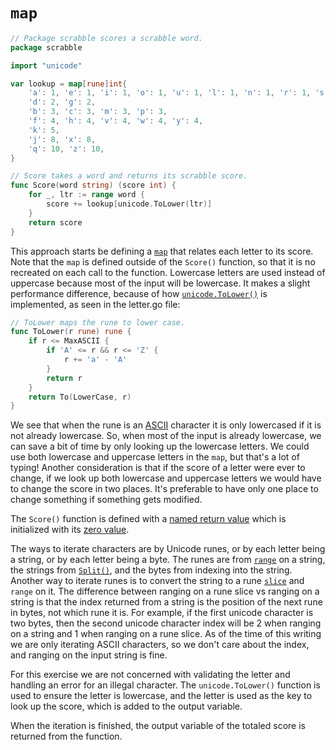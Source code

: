 # `map`

```go
// Package scrabble scores a scrabble word.
package scrabble

import "unicode"

var lookup = map[rune]int{
	'a': 1, 'e': 1, 'i': 1, 'o': 1, 'u': 1, 'l': 1, 'n': 1, 'r': 1, 's': 1, 't': 1,
	'd': 2, 'g': 2,
	'b': 3, 'c': 3, 'm': 3, 'p': 3,
	'f': 4, 'h': 4, 'v': 4, 'w': 4, 'y': 4,
	'k': 5,
	'j': 8, 'x': 8,
	'q': 10, 'z': 10,
}

// Score takes a word and returns its scrabble score.
func Score(word string) (score int) {
	for _, ltr := range word {
		score += lookup[unicode.ToLower(ltr)]
	}
	return score
}
```

This approach starts be defining a [`map`][map] that relates each letter to its score.
Note that the `map` is defined outside of the `Score()` function, so that it is no recreated on each call to the function.
Lowercase letters are used instead of uppercase because most of the input will be lowercase.
It makes a slight performance difference, because of how [`unicode.ToLower()`][tolower] is implemented, as seen in the letter.go file:

```go
// ToLower maps the rune to lower case.
func ToLower(r rune) rune {
	if r <= MaxASCII {
		if 'A' <= r && r <= 'Z' {
			r += 'a' - 'A'
		}
		return r
	}
	return To(LowerCase, r)
}
```

We see that when the rune is an [ASCII][ascii] character it is only lowercased if it is not already lowercase.
So, when most of the input is already lowercase, we can save a bit of time by only looking up the lowercase letters.
We could use both lowercase and uppercase letters in the `map`, but that's a lot of typing!
Another consideration is that if the score of a letter were ever to change,
if we look up both lowercase and uppercase letters we would have to change the score in two places.
It's preferable to have only one place to change something if something gets modified.

The `Score()` function is defined with a [named return value][named-return-value] which is initialized with its [zero value][zero-value].

The ways to iterate characters are by Unicode runes, or by each letter being a string, or by each letter being a byte.
The runes are from [`range`][range] on a string, the strings from [`Split()`][split], and the bytes from indexing into the string.
Another way to iterate runes is to convert the string to a rune [`slice`][slice] and `range` on it.
The difference between ranging on a rune slice vs ranging on a string is that the index returned from a string is the position of the next rune in bytes,
not which rune it is.
For example, if the first unicode character is two bytes, then the second unicode character index will be 2 when ranging on a string and 1 when ranging on a rune slice.
As of the time of this writing we are only iterating ASCII characters, so we don't care about the index, and ranging on the input string is fine.

For this exercise we are not concerned with validating the letter and handling an error for an illegal character.
The `unicode.ToLower()` function is used to ensure the letter is lowercase, and the letter is used as the key to look up the score,
which is added to the output variable.

When the iteration is finished, the output variable of the totaled score is returned from the function.

[map]: https://gobyexample.com/maps
[tolower]: https://pkg.go.dev/unicode#ToLower
[rune]: https://pkg.go.dev/builtin#rune
[ascii]: https://www.asciitable.com/
[named-return-value]: https://yourbasic.org/golang/named-return-values-parameters/
[zero-value]: https://yourbasic.org/golang/default-zero-value/
[range]: https://gobyexample.com/range
[split]: https://pkg.go.dev/strings#Split
[slice]: https://gobyexample.com/slices
